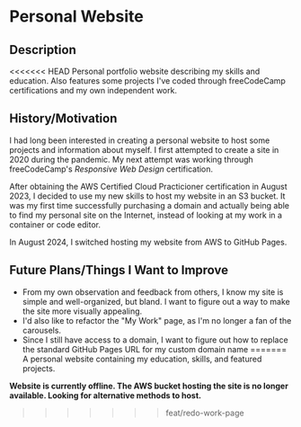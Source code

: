# Personal Website

## Description

<<<<<<< HEAD
Personal portfolio website describing my skills and education. Also features some projects I've coded through freeCodeCamp certifications and my own independent work.

## History/Motivation

I had long been interested in creating a personal website to host some projects and information about myself. I first attempted to create a site in 2020 during the pandemic. My next attempt was working through freeCodeCamp's *Responsive Web Design* certification.

After obtaining the AWS Certified Cloud Practicioner certification in August 2023, I decided to use my new skills to host my website in an S3 bucket. It was my first time successfully purchasing a domain and actually being able to find my personal site on the Internet, instead of looking at my work in a container or code editor.

In August 2024, I switched hosting my website from AWS to GitHub Pages.

## Future Plans/Things I Want to Improve

- From my own observation and feedback from others, I know my site is simple and well-organized, but bland. I want to figure out a way to make the site more visually appealing.
- I'd also like to refactor the "My Work" page, as I'm no longer a fan of the carousels.
- Since I still have access to a domain, I want to figure out how to replace the standard GitHub Pages URL for my custom domain name
=======
A personal website containing my education, skills, and featured projects.

**Website is currently offline. The AWS bucket hosting the site is no longer available. Looking for alternative methods to host.**
>>>>>>> feat/redo-work-page
